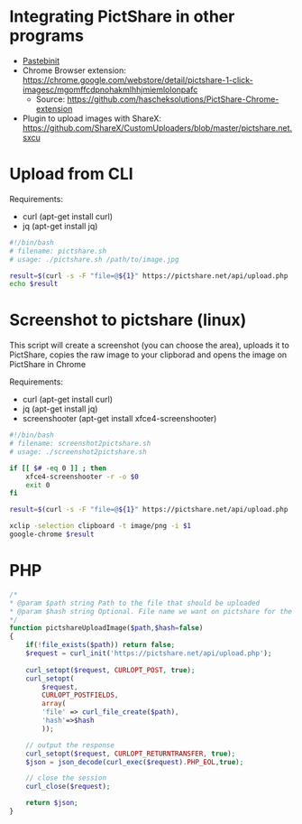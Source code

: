 # Integrating PictShare in other programs

- [Pastebinit](/rtfm/PASTEBINIT.md)
- Chrome Browser extension: https://chrome.google.com/webstore/detail/pictshare-1-click-imagesc/mgomffcdpnohakmlhhjmiemlolonpafc
  - Source: https://github.com/hascheksolutions/PictShare-Chrome-extension
- Plugin to upload images with ShareX: https://github.com/ShareX/CustomUploaders/blob/master/pictshare.net.sxcu

# Upload from CLI

Requirements:
- curl (apt-get install curl)
- jq (apt-get install jq)

```bash
#!/bin/bash
# filename: pictshare.sh
# usage: ./pictshare.sh /path/to/image.jpg

result=$(curl -s -F "file=@${1}" https://pictshare.net/api/upload.php | jq -r .url)
echo $result
```

# Screenshot to pictshare (linux)

This script will create a screenshot (you can choose the area), uploads it to PictShare, copies the raw image to your clipborad and opens the image on PictShare in Chrome

Requirements:
- curl (apt-get install curl)
- jq (apt-get install jq)
- screenshooter (apt-get install xfce4-screenshooter)

```bash
#!/bin/bash
# filename: screenshot2pictshare.sh
# usage: ./screenshot2pictshare.sh

if [[ $# -eq 0 ]] ; then
    xfce4-screenshooter -r -o $0
    exit 0
fi

result=$(curl -s -F "file=@${1}" https://pictshare.net/api/upload.php | jq -r .url)

xclip -selection clipboard -t image/png -i $1
google-chrome $result
```

# PHP

```php
/*
* @param $path string Path to the file that should be uploaded
* @param $hash string Optional. File name we want on pictshare for the file
*/
function pictshareUploadImage($path,$hash=false)
{
    if(!file_exists($path)) return false;
    $request = curl_init('https://pictshare.net/api/upload.php');
    
    curl_setopt($request, CURLOPT_POST, true);
    curl_setopt(
        $request,
        CURLOPT_POSTFIELDS,
        array(
        'file' => curl_file_create($path),
        'hash'=>$hash
        ));

    // output the response
    curl_setopt($request, CURLOPT_RETURNTRANSFER, true);
    $json = json_decode(curl_exec($request).PHP_EOL,true);

    // close the session
    curl_close($request);

    return $json;
}
```
